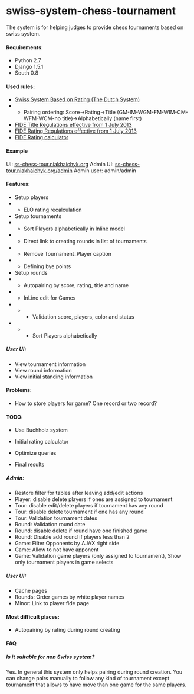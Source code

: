 swiss-system-chess-tournament
=============================

The system is for helping judges to provide chess tournaments based on swiss system.

#### Requirements:
* Python 2.7
* Django 1.5.1
* South 0.8

#### Used rules:
* [Swiss System Based on Rating (The Dutch System)](http://www.fide.com/fide/handbook.html?id=83&view=article)
* * Pairing ordering: Score->Rating->Title (GM-IM-WGM-FM-WIM-CM-WFM-WCM-no title)->Alphabetically (name first)
* [FIDE Title Regulations effective from 1 July 2013](http://www.fide.com/component/handbook/?id=163&view=article)
* [FIDE Rating Regulations effective from 1 July 2013](http://www.fide.com/fide/handbook.html?id=161&view=article)
* [FIDE Rating calculator](http://ratings.fide.com/calculator_rtd.phtml)

#### Example
UI: [ss-chess-tour.niakhaichyk.org](http://railsexample.niakhaichyk.org/)
Admin UI: [ss-chess-tour.niakhaichyk.org/admin](http://railsexample.niakhaichyk.org/admin/)
Admin user: admin/admin

#### Features:
* Setup players
* * ELO rating recalculation
* Setup tournaments
* * Sort Players alphabetically in Inline model
* * Direct link to creating rounds in list of tournaments
* * Remove Tournament_Player caption
* * Defining bye points
* Setup rounds
* * Autopairing by score, rating, title and name
* * InLine edit for Games
* * * Validation score, players, color and status 
* * * Sort Players alphabetically

##### User UI:
* View tournament information
* View round information
* View initial standing information

#### Problems:
* How to store players for game? One record or two record?

#### TODO:
* Use Buchholz system
* Initial rating calculator

* Optimize queries
* Final results

##### Admin:
* Restore filter for tables after leaving add/edit actions
* Player: disable delete players if ones are assigned to tournament
* Tour: disable edit/delete players if tournament has any round
* Tour: disable delete tournament if one has any round
* Tour: Validation tournament dates
* Round: Validation round date
* Round: disable delete if round have one finished game
* Round: Disable add round if players less than 2
* Game: Filter Opponents by AJAX right side
* Game: Allow to not have apponent
* Game: Validation game players (only assigned to tournament), Show only tournament players in game selects
##### User UI:
* Cache pages
* Rounds: Order games by white player names
* Minor: Link to player fide page

#### Most difficult places:
* Autopairing by rating during round creating

#### FAQ
##### Is it suitable for non Swiss system?
Yes. In general this system only helps pairing during round creation. 
You can change pairs manually to follow any kind of tournament except tournament that allows to have move
than one game for the same players. 
